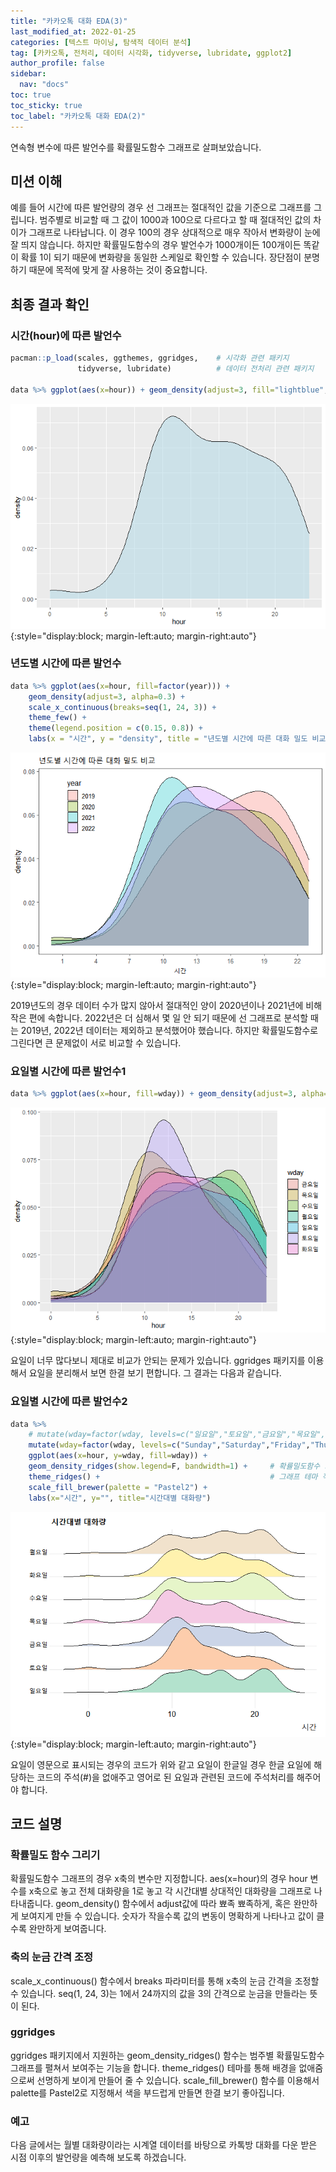 ```yaml
---
title: "카카오톡 대화 EDA(3)"
last_modified_at: 2022-01-25
categories: [텍스트 마이닝, 탐색적 데이터 분석]
tag: [카카오톡, 전처리, 데이터 시각화, tidyverse, lubridate, ggplot2]
author_profile: false
sidebar:
  nav: "docs"
toc: true
toc_sticky: true
toc_label: "카카오톡 대화 EDA(2)"
---
```

<div class="notice--success">
연속형 변수에 따른 발언수를 확률밀도함수 그래프로 살펴보았습니다.
</div>

## 미션 이해

예를 들어 시간에 따른 발언량의 경우 선 그래프는 절대적인 값을 기준으로 그래프를 그립니다. 범주별로 비교할 때 그 값이 1000과 100으로 다르다고 할 때 절대적인 값의 차이가 그래프로 나타납니다. 이 경우 100의 경우 상대적으로 매우 작아서 변화량이 눈에 잘 띄지 않습니다. 하지만 확률밀도함수의 경우 발언수가 1000개이든 100개이든 똑같이 확률 1이 되기 때문에 변화량을 동일한 스케일로 확인할 수 있습니다. 장단점이 분명하기 때문에 목적에 맞게 잘 사용하는 것이 중요합니다.

## 최종 결과 확인

### 시간(hour)에 따른 발언수

``` r
pacman::p_load(scales, ggthemes, ggridges,    # 시각화 관련 패키지
               tidyverse, lubridate)          # 데이터 전처리 관련 패키지

data %>% ggplot(aes(x=hour)) + geom_density(adjust=3, fill="lightblue", alpha=0.5)
```

![](https://raw.githubusercontent.com/cysics/cysics.github.io/master/_posts/2022-01-25-kakaotalk-eda3_files/figure-gfm/density_by_hour-1.png){:style="display:block; margin-left:auto; margin-right:auto"}

### 년도별 시간에 따른 발언수

``` r
data %>% ggplot(aes(x=hour, fill=factor(year))) + 
    geom_density(adjust=3, alpha=0.3) +
    scale_x_continuous(breaks=seq(1, 24, 3)) +
    theme_few() +
    theme(legend.position = c(0.15, 0.8)) +
    labs(x = "시간", y = "density", title = "년도별 시간에 따른 대화 밀도 비교", fill="year")
```

![](https://raw.githubusercontent.com/cysics/cysics.github.io/master/_posts/2022-01-25-kakaotalk-eda3_files/figure-gfm/density_by_hour_per_year-1.png){:style="display:block; margin-left:auto; margin-right:auto"}

2019년도의 경우 데이터 수가 많지 않아서 절대적인 양이 2020년이나 2021년에 비해 작은 편에 속합니다. 2022년은 더 심해서 몇 일 안 되기 때문에 선 그래프로 분석할 때는 2019년, 2022년 데이터는 제외하고 분석했어야 했습니다. 하지만 확률밀도함수로 그린다면 큰 문제없이 서로 비교할 수 있습니다.

### 요일별 시간에 따른 발언수1

``` r
data %>% ggplot(aes(x=hour, fill=wday)) + geom_density(adjust=3, alpha=0.3)
```

![](https://raw.githubusercontent.com/cysics/cysics.github.io/master/_posts/2022-01-25-kakaotalk-eda3_files/figure-gfm/density_by_hour_per_week1-1.png){:style="display:block; margin-left:auto; margin-right:auto"}

요일이 너무 많다보니 제대로 비교가 안되는 문제가 있습니다. ggridges 패키지를 이용해서 요일을 분리해서 보면 한결 보기 편합니다. 그 결과는 다음과 같습니다.

### 요일별 시간에 따른 발언수2

``` r
data %>% 
    # mutate(wday=factor(wday, levels=c("일요일","토요일","금요일","목요일","수요일","화요일","월요일"))) %>% 
    mutate(wday=factor(wday, levels=c("Sunday","Saturday","Friday","Thursday","Wednesday","Tuesday","Monday"))) %>% 
    ggplot(aes(x=hour, y=wday, fill=wday)) + 
    geom_density_ridges(show.legend=F, bandwidth=1) +     # 확률밀도함수 그래프를 펼치기
    theme_ridges() +                                      # 그래프 테마 적용
    scale_fill_brewer(palette = "Pastel2") +    
    labs(x="시간", y="", title="시간대별 대화량")
```

![](https://raw.githubusercontent.com/cysics/cysics.github.io/master/_posts/2022-01-25-kakaotalk-eda3_files/figure-gfm/density_by_hour_per_week2-1.png){:style="display:block; margin-left:auto; margin-right:auto"}

요일이 영문으로 표시되는 경우의 코드가 위와 같고 요일이 한글일 경우 한글 요일에 해당하는 코드의 주석(#)을 없애주고 영어로 된 요일과 관련된 코드에 주석처리를 해주어야 합니다.

## 코드 설명

### 확률밀도 함수 그리기

확률밀도함수 그래프의 경우 x축의 변수만 지정합니다. aes(x=hour)의 경우 hour 변수를 x축으로 놓고 전체 대화량을 1로 놓고 각 시간대별 상대적인 대화량을 그래프로 나타내줍니다. geom\_density() 함수에서 adjust값에 따라 뾰족 뾰족하게, 혹은 완만하게 보여지게 만들 수 있습니다. 숫자가 작을수록 값의 변동이 명확하게 나타나고 값이 클수록 완만하게 보여줍니다.

### 축의 눈금 간격 조정

scale\_x\_continuous() 함수에서 breaks 파라미터를 통해 x축의 눈금 간격을 조정할 수 있습니다. seq(1, 24, 3)는 1에서 24까지의 값을 3의 간격으로 눈금을 만들라는 뜻이 된다.

### ggridges

ggridges 패키지에서 지원하는 geom\_density\_ridges() 함수는 범주별 확률밀도함수 그래프를 펼쳐서 보여주는 기능을 합니다. theme\_ridges() 테마를 통해 배경을 없애줌으로써 선명하게 보이게 만들어 줄 수 있습니다. scale\_fill\_brewer() 함수를 이용해서 palette를 Pastel2로 지정해서 색을 부드럽게 만들면 한결 보기 좋아집니다.

### 예고

다음 글에서는 월별 대화량이라는 시계열 데이터를 바탕으로 카톡방 대화를 다운 받은 시점 이후의 발언량을 예측해 보도록 하겠습니다.
